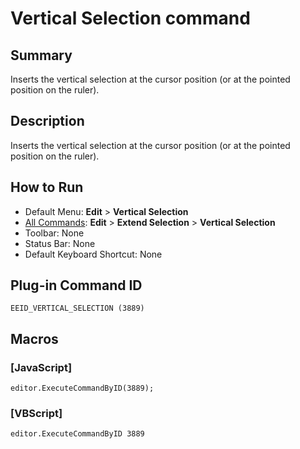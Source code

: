 # Vertical Selection command

## Summary

Inserts the vertical selection at the cursor position (or at the pointed position on the ruler).

## Description

Inserts the vertical selection at the cursor position (or at the pointed position on the ruler).

## How to Run

- Default Menu: **Edit** \> **Vertical Selection**
- [All Commands](../tools/all_commands): **Edit** \> **Extend Selection**
\> **Vertical Selection**
- Toolbar: None
- Status Bar: None
- Default Keyboard Shortcut: None

## Plug-in Command ID

```
EEID_VERTICAL_SELECTION (3889)```

## Macros

### \[JavaScript\]

```
editor.ExecuteCommandByID(3889);
```

### \[VBScript\]

```
editor.ExecuteCommandByID 3889
```
